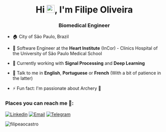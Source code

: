 <h1 align="center"> Hi <img src="https://media.giphy.com/media/hvRJCLFzcasrR4ia7z/giphy.gif" width="25px">, I'm Filipe Oliveira</h1>
<h3 align="center">Biomedical Engineer</h3>

- 🏠 City of São Paulo, Brazil

- 💼 Software Engineer at the **Heart Institute** (InCor) - Clinics Hospital of the University of São Paulo Medical School

- 📱 Currently working with **Signal Processing** and **Deep Learning**

- :speech_balloon: Talk to me in **English**, **Portuguese** or **French** (With a bit of patience in the latter)
 
- ⚡ Fun fact: I'm passionate about Archery 🏹

### Places you can reach me :mag_right:: 
[![Linkedin](https://img.shields.io/badge/LinkedIn-Filipe%20Oliveira-0a66c2?style=flat&logo=Linkedin&logoColor=0a66c2&labelColor=white&link=https://www.linkedin.com/in/filipeac-oliveira/)](https://www.linkedin.com/in/filipeac-oliveira/) 
[![Email](https://img.shields.io/badge/Email-filipeaocastro@gmail.com-dd0000?style=flat&logo=gmail&logoColor=dd0000&labelColor=white&link=mailto:filipeaocastro@gmail.com)](mailto:filipeaocastro@gmail.com)
[![Telegram](https://img.shields.io/badge/Telegram-FilipeACOliveira-007fbe?style=flat&logo=telegram&labelColor=eeeeee&logoColor=white&link=https://t.me/FilipeACOliveira)](https://t.me/FilipeACOliveira) 



<p><img align="center" src="https://github-readme-stats.vercel.app/api/top-langs/?username=filipeaocastro&layout=compact&theme=dark&hide=makefile" alt="filipeaocastro" /></p>

<!--
**filipeaocastro/filipeaocastro** is a ✨ _special_ ✨ repository because its `README.md` (this file) appears on your GitHub profile.

Here are some ideas to get you started:

- 🔭 I’m currently working on ...
- 🌱 I’m currently learning ...
- 👯 I’m looking to collaborate on ...
- 🤔 I’m looking for help with ...
- 💬 Ask me about ...
- 📫 How to reach me: ...
- 😄 Pronouns: ...
- ⚡ Fun fact: ...
-->
